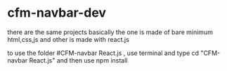 # cfm-navbar-dev


there are the same projects basically the one is made of bare minimum html,css,js and other is made with react.js

to use the folder #CFM-navbar React.js , 
use terminal and type 
cd "CFM-navbar React.js" 
and then use 
npm install

